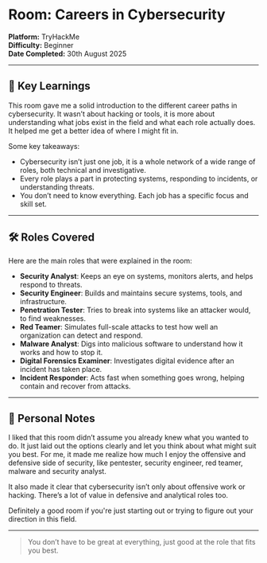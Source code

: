 # Room: Careers in Cybersecurity  
**Platform:** TryHackMe  
**Difficulty:** Beginner  
**Date Completed:** 30th August 2025  

---

## 🔑 Key Learnings

This room gave me a solid introduction to the different career paths in cybersecurity. It wasn’t about hacking or tools, it is more about understanding what jobs exist in the field and what each role actually does. It helped me get a better idea of where I might fit in.

Some key takeaways:
- Cybersecurity isn’t just one job, it is a whole network of a wide range of roles, both technical and investigative.
- Every role plays a part in protecting systems, responding to incidents, or understanding threats.
- You don’t need to know everything. Each job has a specific focus and skill set.

---

## 🛠 Roles Covered

Here are the main roles that were explained in the room:

- **Security Analyst**: Keeps an eye on systems, monitors alerts, and helps respond to threats.
- **Security Engineer**: Builds and maintains secure systems, tools, and infrastructure.
- **Penetration Tester**: Tries to break into systems like an attacker would, to find weaknesses.
- **Red Teamer**: Simulates full-scale attacks to test how well an organization can detect and respond.
- **Malware Analyst**: Digs into malicious software to understand how it works and how to stop it.
- **Digital Forensics Examiner**: Investigates digital evidence after an incident has taken place.
- **Incident Responder**: Acts fast when something goes wrong, helping contain and recover from attacks.

---

## 📝 Personal Notes

I liked that this room didn’t assume you already knew what you wanted to do. It just laid out the options clearly and let you think about what might suit you best. For me, it made me realize how much I enjoy the offensive and defensive side of security, like pentester, security engineer, red teamer, malware and security analyst.

It also made it clear that cybersecurity isn’t only about offensive work or hacking. There’s a lot of value in defensive and analytical roles too.

Definitely a good room if you're just starting out or trying to figure out your direction in this field.

---

> You don’t have to be great at everything, just good at the role that fits you best.
